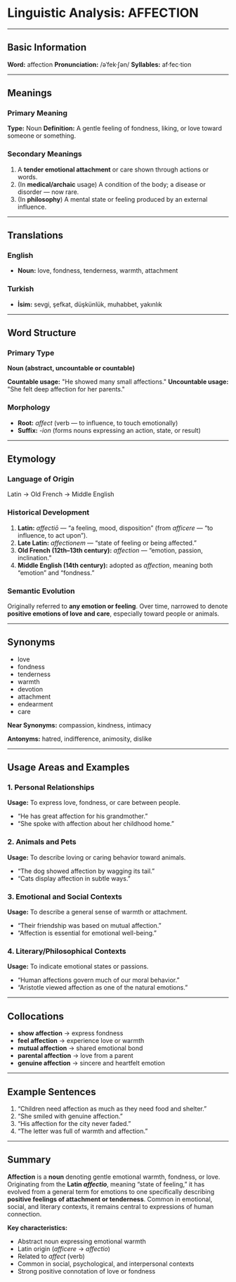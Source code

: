 # Linguistic Analysis: AFFECTION

---

## Basic Information

**Word:** affection
**Pronunciation:** /əˈfek·ʃən/
**Syllables:** af·fec·tion

---

## Meanings

### Primary Meaning

**Type:** Noun
**Definition:** A gentle feeling of fondness, liking, or love toward someone or something.

### Secondary Meanings

1. A **tender emotional attachment** or care shown through actions or words.
2. (In **medical/archaic** usage) A condition of the body; a disease or disorder — now rare.
3. (In **philosophy**) A mental state or feeling produced by an external influence.

---

## Translations

### English

- **Noun:** love, fondness, tenderness, warmth, attachment

### Turkish

- **İsim:** sevgi, şefkat, düşkünlük, muhabbet, yakınlık

---

## Word Structure

### Primary Type

**Noun (abstract, uncountable or countable)**

**Countable usage:** "He showed many small affections."
**Uncountable usage:** "She felt deep affection for her parents."

### Morphology

- **Root:** _affect_ (verb — to influence, to touch emotionally)
- **Suffix:** _-ion_ (forms nouns expressing an action, state, or result)

---

## Etymology

### Language of Origin

Latin → Old French → Middle English

### Historical Development

1. **Latin:** _affectiō_ — “a feeling, mood, disposition” (from _afficere_ — “to influence, to act upon”).
2. **Late Latin:** _affectionem_ — “state of feeling or being affected.”
3. **Old French (12th–13th century):** _affection_ — “emotion, passion, inclination.”
4. **Middle English (14th century):** adopted as _affection_, meaning both “emotion” and “fondness.”

### Semantic Evolution

Originally referred to **any emotion or feeling**. Over time, narrowed to denote **positive emotions of love and care**, especially toward people or animals.

---

## Synonyms

- love
- fondness
- tenderness
- warmth
- devotion
- attachment
- endearment
- care

**Near Synonyms:** compassion, kindness, intimacy

**Antonyms:** hatred, indifference, animosity, dislike

---

## Usage Areas and Examples

### 1. **Personal Relationships**

**Usage:** To express love, fondness, or care between people.

- “He has great affection for his grandmother.”
- “She spoke with affection about her childhood home.”

### 2. **Animals and Pets**

**Usage:** To describe loving or caring behavior toward animals.

- “The dog showed affection by wagging its tail.”
- “Cats display affection in subtle ways.”

### 3. **Emotional and Social Contexts**

**Usage:** To describe a general sense of warmth or attachment.

- “Their friendship was based on mutual affection.”
- “Affection is essential for emotional well-being.”

### 4. **Literary/Philosophical Contexts**

**Usage:** To indicate emotional states or passions.

- “Human affections govern much of our moral behavior.”
- “Aristotle viewed affection as one of the natural emotions.”

---

## Collocations

- **show affection** → express fondness
- **feel affection** → experience love or warmth
- **mutual affection** → shared emotional bond
- **parental affection** → love from a parent
- **genuine affection** → sincere and heartfelt emotion

---

## Example Sentences

1. “Children need affection as much as they need food and shelter.”
2. “She smiled with genuine affection.”
3. “His affection for the city never faded.”
4. “The letter was full of warmth and affection.”

---

## Summary

**Affection** is a **noun** denoting gentle emotional warmth, fondness, or love. Originating from the **Latin _affectio_**, meaning “state of feeling,” it has evolved from a general term for emotions to one specifically describing **positive feelings of attachment or tenderness**. Common in emotional, social, and literary contexts, it remains central to expressions of human connection.

**Key characteristics:**

- Abstract noun expressing emotional warmth
- Latin origin (_afficere_ → _affectio_)
- Related to _affect_ (verb)
- Common in social, psychological, and interpersonal contexts
- Strong positive connotation of love or fondness
